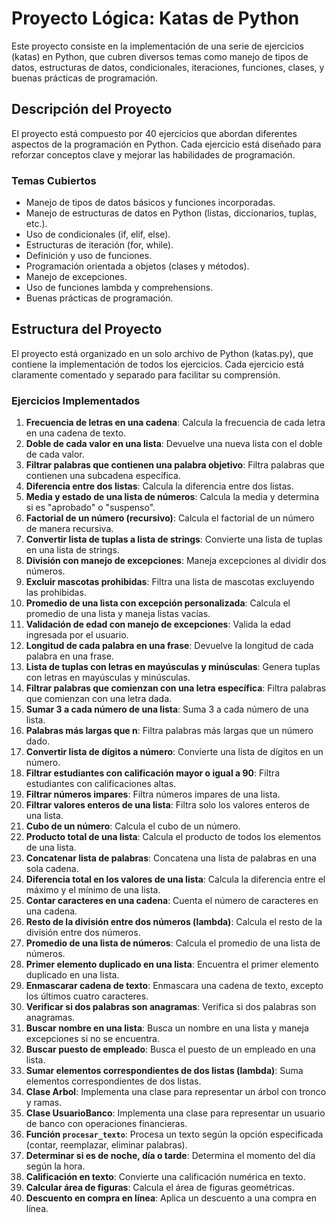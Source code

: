 # Proyecto Lógica: Katas de Python

Este proyecto consiste en la implementación de una serie de ejercicios (katas) en Python, que cubren diversos temas como manejo de tipos de datos, estructuras de datos, condicionales, iteraciones, funciones, clases, y buenas prácticas de programación.

## Descripción del Proyecto

El proyecto está compuesto por 40 ejercicios que abordan diferentes aspectos de la programación en Python. Cada ejercicio está diseñado para reforzar conceptos clave y mejorar las habilidades de programación.

### Temas Cubiertos
- Manejo de tipos de datos básicos y funciones incorporadas.
- Manejo de estructuras de datos en Python (listas, diccionarios, tuplas, etc.).
- Uso de condicionales (if, elif, else).
- Estructuras de iteración (for, while).
- Definición y uso de funciones.
- Programación orientada a objetos (clases y métodos).
- Manejo de excepciones.
- Uso de funciones lambda y comprehensions.
- Buenas prácticas de programación.

## Estructura del Proyecto

El proyecto está organizado en un solo archivo de Python (katas.py), que contiene la implementación de todos los ejercicios. Cada ejercicio está claramente comentado y separado para facilitar su comprensión.

### Ejercicios Implementados

1. **Frecuencia de letras en una cadena**: Calcula la frecuencia de cada letra en una cadena de texto.
2. **Doble de cada valor en una lista**: Devuelve una nueva lista con el doble de cada valor.
3. **Filtrar palabras que contienen una palabra objetivo**: Filtra palabras que contienen una subcadena específica.
4. **Diferencia entre dos listas**: Calcula la diferencia entre dos listas.
5. **Media y estado de una lista de números**: Calcula la media y determina si es "aprobado" o "suspenso".
6. **Factorial de un número (recursivo)**: Calcula el factorial de un número de manera recursiva.
7. **Convertir lista de tuplas a lista de strings**: Convierte una lista de tuplas en una lista de strings.
8. **División con manejo de excepciones**: Maneja excepciones al dividir dos números.
9. **Excluir mascotas prohibidas**: Filtra una lista de mascotas excluyendo las prohibidas.
10. **Promedio de una lista con excepción personalizada**: Calcula el promedio de una lista y maneja listas vacías.
11. **Validación de edad con manejo de excepciones**: Valida la edad ingresada por el usuario.
12. **Longitud de cada palabra en una frase**: Devuelve la longitud de cada palabra en una frase.
13. **Lista de tuplas con letras en mayúsculas y minúsculas**: Genera tuplas con letras en mayúsculas y minúsculas.
14. **Filtrar palabras que comienzan con una letra específica**: Filtra palabras que comienzan con una letra dada.
15. **Sumar 3 a cada número de una lista**: Suma 3 a cada número de una lista.
16. **Palabras más largas que n**: Filtra palabras más largas que un número dado.
17. **Convertir lista de dígitos a número**: Convierte una lista de dígitos en un número.
18. **Filtrar estudiantes con calificación mayor o igual a 90**: Filtra estudiantes con calificaciones altas.
19. **Filtrar números impares**: Filtra números impares de una lista.
20. **Filtrar valores enteros de una lista**: Filtra solo los valores enteros de una lista.
21. **Cubo de un número**: Calcula el cubo de un número.
22. **Producto total de una lista**: Calcula el producto de todos los elementos de una lista.
23. **Concatenar lista de palabras**: Concatena una lista de palabras en una sola cadena.
24. **Diferencia total en los valores de una lista**: Calcula la diferencia entre el máximo y el mínimo de una lista.
25. **Contar caracteres en una cadena**: Cuenta el número de caracteres en una cadena.
26. **Resto de la división entre dos números (lambda)**: Calcula el resto de la división entre dos números.
27. **Promedio de una lista de números**: Calcula el promedio de una lista de números.
28. **Primer elemento duplicado en una lista**: Encuentra el primer elemento duplicado en una lista.
29. **Enmascarar cadena de texto**: Enmascara una cadena de texto, excepto los últimos cuatro caracteres.
30. **Verificar si dos palabras son anagramas**: Verifica si dos palabras son anagramas.
31. **Buscar nombre en una lista**: Busca un nombre en una lista y maneja excepciones si no se encuentra.
32. **Buscar puesto de empleado**: Busca el puesto de un empleado en una lista.
33. **Sumar elementos correspondientes de dos listas (lambda)**: Suma elementos correspondientes de dos listas.
34. **Clase Arbol**: Implementa una clase para representar un árbol con tronco y ramas.
35. **Clase UsuarioBanco**: Implementa una clase para representar un usuario de banco con operaciones financieras.
36. **Función `procesar_texto`**: Procesa un texto según la opción especificada (contar, reemplazar, eliminar palabras).
37. **Determinar si es de noche, día o tarde**: Determina el momento del día según la hora.
38. **Calificación en texto**: Convierte una calificación numérica en texto.
39. **Calcular área de figuras**: Calcula el área de figuras geométricas.
40. **Descuento en compra en línea**: Aplica un descuento a una compra en línea.
